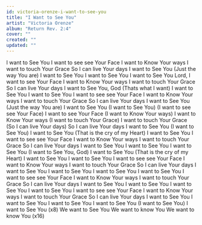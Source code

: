 ```yaml
---
id: victoria-orenze-i-want-to-see-you
title: "I Want to See You"
artist: "Victoria Orenze"
album: "Return Rev. 2:4"
cover: ""
created: ""
updated: ""
---
```


I want to See You
I want to see see Your Face
I want to Know Your ways
I want to touch Your Grace
So I can live Your days
I want to See You
(Just the way You are)
I want to See You
I want to See You
I want to See You
Lord, I want to see Your Face
I want to Know Your ways
I want to touch Your Grace
So I can live Your days
I want to See You, God
(Thats what I want)
I want to See You
I want to See You
I want to see see Your Face
I want to Know Your ways
I want to touch Your Grace
So I can live Your days
I want to See You
(Just the way You are)
I want to See You
(I want to See You)
(I want to see see Your Face)
I want to see Your Face
(I want to Know Your ways)
I want to Know Your ways
(I want to touch Your Grace)
I want to touch Your Grace
(So I can live Your days)
So I can live Your days
I want to See You
(I want to See You)
I want to See You
(That is the cry of my Heart)
I want to See You
I want to see see Your Face
I want to Know Your ways
I want to touch Your Grace
So I can live Your days
I want to See You
I want to See You
I want to See You
(I want to See You, God)
I want to See You
(That is the cry of my Heart)
I want to See You
I want to See You
I want to see see Your Face
I want to Know Your ways
I want to touch Your Grace
So I can live Your days
I want to See You
I want to See You
I want to See You
I want to See You
I want to see see Your Face
I want to Know Your ways
I want to touch Your Grace
So I can live Your days
I want to See You
I want to See You
I want to See You
I want to See You
I want to see see Your Face
I want to Know Your ways
I want to touch Your Grace
So I can live Your days
I want to See You
I want to See You
I want to See You
I want to See You
(I want to See You)
I want to See You (x8)
We want to See You
We want to know You
We want to know You (x16)